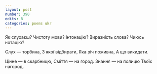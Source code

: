 ```yaml
---
layout: post
number: 390
edits: 8
categories: poems ukr
---
```


Як слухаєш?
Чистоту мови? 
Інтонацію?
Виразність слова?
Чиюсь нотацію? 

Слух — торбина,
З якої відбирати, 
Яка річ поживна,
А що викидати.

Цінне — в скарбницю, 
Сміття — на город.
Знання — на полицю
Твоїх нагород.
